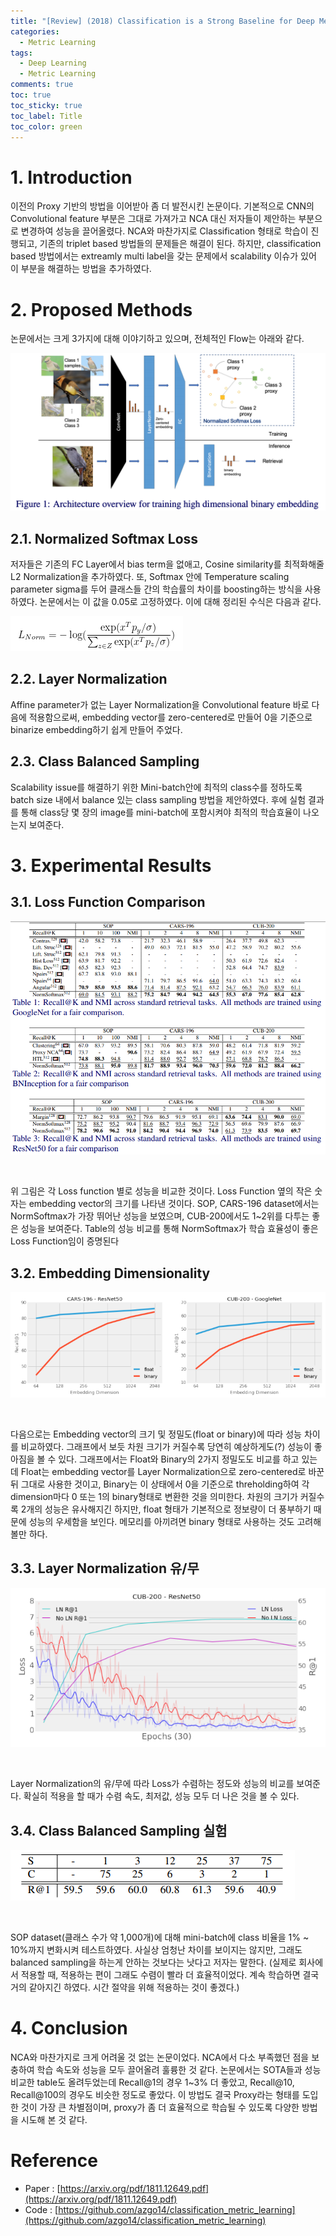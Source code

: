 ```yaml
---
title: "[Review] (2018) Classification is a Strong Baseline for Deep Metric Learning"
categories:
  - Metric Learning
tags:
  - Deep Learning
  - Metric Learning
comments: true
toc: true
toc_sticky: true
toc_label: Title
toc_color: green
---
```


# 1. Introduction

이전의 Proxy 기반의 방법을 이어받아 좀 더 발전시킨 논문이다. 기본적으로 CNN의 Convolutional feature 부분은 그대로 가져가고 NCA 대신 저자들이 제안하는 부분으로 변경하여 성능을 끌어올렸다.
NCA와 마찬가지로 Classification 형태로 학습이 진행되고, 기존의 triplet based 방법들의 문제들은 해결이 된다. 하지만, classification based 방법에서는 extreamly multi label을 갖는 문제에서 scalability 이슈가 있어 이 부분을 해결하는 방법을 추가하였다.

# 2. Proposed Methods

논문에서는 크게 3가지에 대해 이야기하고 있으며, 전체적인 Flow는 아래와 같다.

![image](/assets/imgs/paper/2018-cls-metric-learning/00.png)

## 2.1. Normalized Softmax Loss

저자들은 기존의 FC Layer에서 bias term을 없애고, Cosine similarity를 최적화해줄 L2 Normalization을 추가하였다. 또, Softmax 안에 Temperature scaling parameter sigma를 두어 클래스들 간의 학습률의 차이를 boosting하는 방식을 사용하였다. 논문에서는 이 값을 0.05로 고정하였다. 이에 대해 정리된 수식은 다음과 같다.

![image](/assets/imgs/paper/2018-cls-metric-learning/01.png)

## 2.2. Layer Normalization

Affine parameter가 없는 Layer Normalization을 Convolutional feature 바로 다음에 적용함으로써, embedding vector를 zero-centered로 만들어 0을 기준으로 binarize embedding하기 쉽게 만들어 주었다.

## 2.3. Class Balanced Sampling

Scalability issue를 해결하기 위한 Mini-batch안에 최적의 class수를 정하도록 batch size 내에서 balance 있는 class sampling 방법을 제안하였다. 후에 실험 결과를 통해 class당 몇 장의 image를 mini-batch에 포함시켜야 최적의 학습효율이 나오는지 보여준다.

# 3. Experimental Results

## 3.1. Loss Function Comparison

![image](/assets/imgs/paper/2018-cls-metric-learning/02.png)

‌

위 그림은 각 Loss function 별로 성능을 비교한 것이다. Loss Function 옆의 작은 숫자는 embedding vector의 크기를 나타낸 것이다. SOP, CARS-196 dataset에서는 NormSoftmax가 가장 뛰어난 성능을 보였으며, CUB-200에서도 1~2위를 다투는 좋은 성능을 보여준다. Table의 성능 비교를 통해 NormSoftmax가 학습 효율성이 좋은 Loss Function임이 증명된다

## 3.2. Embedding Dimensionality

![image](/assets/imgs/paper/2018-cls-metric-learning/03.png)

‌

다음으로는 Embedding vector의 크기 및 정밀도(float or binary)에 따라 성능 차이를 비교하였다. 그래프에서 보듯 차원 크기가 커질수록 당연히 예상하게도(?) 성능이 좋아짐을 볼 수 있다. 그래프에서는 Float와 Binary의 2가지 정밀도도 비교를 하고 있는데 Float는 embedding vector를 Layer Normalization으로 zero-centered로 바꾼 뒤 그대로 사용한 것이고, Binary는 이 상태에서 0을 기준으로 threholding하여 각 dimension마다 0 또는 1의 binary형태로 변환한 것을 의미한다. 차원의 크기가 커질수록 2개의 성능은 유사해지긴 하지만, float 형태가 기본적으로 정보량이 더 풍부하기 때문에 성능의 우세함을 보인다. 메모리를 아끼려면 binary 형태로 사용하는 것도 고려해 볼만 하다.

## 3.3. Layer Normalization 유/무

![image](/assets/imgs/paper/2018-cls-metric-learning/04.png)

‌

Layer Normalization의 유/무에 따라 Loss가 수렴하는 정도와 성능의 비교를 보여준다. 확실히 적용을 할 때가 수렴 속도, 최저값, 성능 모두 더 나은 것을 볼 수 있다.

## 3.4. Class Balanced Sampling 실험

![image](/assets/imgs/paper/2018-cls-metric-learning/05.png)

‌

SOP dataset(클래스 수가 약 1,000개)에 대해 mini-batch에 class 비율을 1% ~ 10%까지 변화시켜 테스트하였다. 사실상 엄청난 차이를 보이지는 않지만, 그래도 balanced sampling을 하는게 안하는 것보다는 낫다고 저자는 말한다. (실제로 회사에서 적용할 때, 적용하는 편이 그래도 수렴이 빨라 더 효율적이었다. 계속 학습하면 결국 거의 같아지긴 하였다. 시간 절약을 위해 적용하는 것이 좋겠다.)

# 4. Conclusion‌

NCA와 마찬가지로 크게 어려울 것 없는 논문이었다. NCA에서 다소 부족했던 점을 보충하여 학습 속도와 성능을 모두 끌어올려 훌륭한 것 같다. 논문에서는 SOTA들과 성능 비교한 table도 올려두었는데 Recall@1의 경우 1~3% 더 좋았고, Recall@10, Recall@100의 경우도 비슷한 정도로 좋았다. 이 방법도 결국 Proxy라는 형태를 도입한 것이 가장 큰 차별점이며, proxy가 좀 더 효율적으로 학습될 수 있도록 다양한 방법을 시도해 본 것 같다.

# Reference

- Paper : [https://arxiv.org/pdf/1811.12649.pdf](https://arxiv.org/pdf/1811.12649.pdf)
- Code : [https://github.com/azgo14/classification_metric_learning](https://github.com/azgo14/classification_metric_learning)